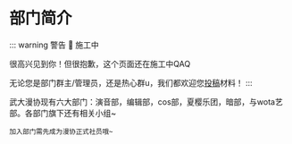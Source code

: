 # 部门简介

::: warning 警告
🚧 施工中

很高兴见到你！但很抱歉，这个页面还在施工中QAQ

无论您是部门群主/管理员，还是热心群u，我们都欢迎您[投稿](/maintainer/)材料！
:::

武大漫协现有六大部门：演音部，编辑部，cos部，夏樱乐团，暗部，与wota艺部。各部门旗下还有相关小组~

`加入部门需先成为漫协正式社员哦~`
